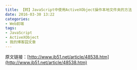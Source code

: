 ```yaml
---
title: 【转】JavaScript中使用ActiveXObject操作本地文件夹的方法
date: 2016-03-30 13:22
categories:
- Web前端
tags:
- JavaScript
- ActiveXObject
- 我的博客园文章
---
```


原文链接：[http://www.jb51.net/article/48538.htm](http://www.jb51.net/article/48538.htm)

<div style="top: 0px"> </div>